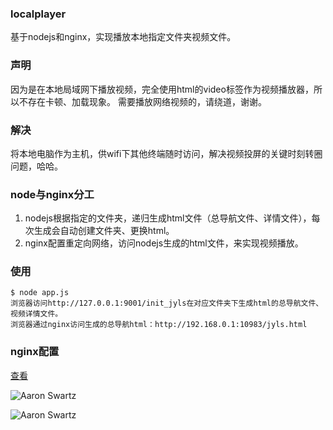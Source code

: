 ### localplayer
基于nodejs和nginx，实现播放本地指定文件夹视频文件。

### 声明
因为是在本地局域网下播放视频，完全使用html的video标签作为视频播放器，所以不存在卡顿、加载现象。
需要播放网络视频的，请绕道，谢谢。

### 解决
将本地电脑作为主机，供wifi下其他终端随时访问，解决视频投屏的关键时刻转圈问题，哈哈。

### node与nginx分工
1. nodejs根据指定的文件夹，递归生成html文件（总导航文件、详情文件），每次生成会自动创建文件夹、更换html。
2. nginx配置重定向网络，访问nodejs生成的html文件，来实现视频播放。

### 使用
   ```
   $ node app.js
   浏览器访问http://127.0.0.1:9001/init_jyls在对应文件夹下生成html的总导航文件、视频详情文件。
   浏览器通过nginx访问生成的总导航html：http://192.168.0.1:10983/jyls.html
   ```

### nginx配置
<a href="http://www.jinzhaohui.cn/?p=914" target="blank">查看</a>

![Aaron Swartz](http://www.jinzhaohui.cn/wp-content/uploads/2021/08/截屏2021-08-01-下午10.07.48-1024x914.png)

![Aaron Swartz](http://www.jinzhaohui.cn/wp-content/uploads/2021/08/截屏2021-08-01-下午10.12.19-1024x729.png)

